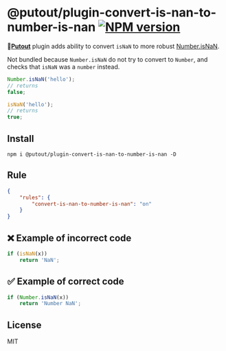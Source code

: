 # @putout/plugin-convert-is-nan-to-number-is-nan [![NPM version][NPMIMGURL]][NPMURL]

[NPMIMGURL]: https://img.shields.io/npm/v/@putout/plugin-convert-is-nan-to-number-is-nan.svg?style=flat&longCache=true
[NPMURL]: https://npmjs.org/package/@putout/plugin-convert-is-nan-to-number-is-nan "npm"

🐊[**Putout**](https://github.com/coderaiser/putout) plugin adds ability to convert `isNaN` to more robust [Number.isNaN](https://developer.mozilla.org/en-US/docs/Web/JavaScript/Reference/Global_Objects/Number/isNaN).

Not bundled because `Number.isNaN` do not try to convert to `Number`, and checks that `isNaN` was a `number` instead.

```js
Number.isNaN('hello');
// returns
false;

isNaN('hello');
// returns
true;
```

## Install

```
npm i @putout/plugin-convert-is-nan-to-number-is-nan -D
```

## Rule

```json
{
    "rules": {
        "convert-is-nan-to-number-is-nan": "on"
    }
}
```

## ❌ Example of incorrect code

```js
if (isNaN(x))
    return 'NaN';
```

## ✅ Example of correct code

```js
if (Number.isNaN(x))
    return 'Number NaN';
```

## License

MIT
